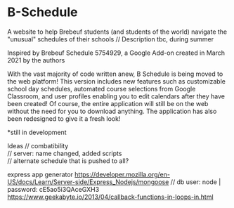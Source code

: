 # B-Schedule
A website to help Brebeuf students (and students of the world) navigate the "unusual" schedules of their schools
// Description tbc, during summer

Inspired by Brebeuf Schedule 5754929, a Google Add-on created in March 2021 by the authors

With the vast majority of code written anew, B Schedule is being moved to the web platform!
This version includes new features such as customizable school day schedules, automated course selections from Google Classroom, and user profiles enabling you to edit calendars after they have been created! Of course, the entire application will still be on the web without the need for you to download anything. The application has also been redesigned to give it a fresh look!

*still in development

Ideas
// combatibility  
// server: name changed, added scripts  
// alternate schedule that is pushed to all?  


express app generator
https://developer.mozilla.org/en-US/docs/Learn/Server-side/Express_Nodejs/mongoose
// db user: node | password: cE5ao5i3QAceGXH3
https://www.geekabyte.io/2013/04/callback-functions-in-loops-in.html